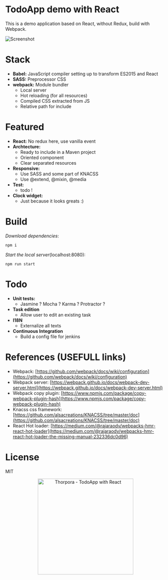 TodoApp demo with React
=========================

This is a demo application based on React, without Redux, build with Webpack.

![Screenshot](http://thorpora.fr/wp-content/uploads/2017/01/screenshot.png)

# Stack

 * **Babel:** JavaScript compiler setting up to transform ES2015 and React
 * **SASS:** Preprocessor CSS
 * **webpack:** Module bundler
   * Local server
   * Hot reloading (for all resources)
   * Compiled CSS extracted from JS
   * Relative path for include

# Featured
 * **React:** No redux here, use vanilla event
 * **Archtecture:** 
   * Ready to include in a Maven project
   * Oriented component
   * Clear separated resources
 * **Responsive:**
   * Use SASS and some part of KNACSS
   * Use @extend, @mixin, @media
 * **Test:**
   * todo !
 * **Clock widget:** 
   * Just because it looks greats :)
   
# Build
_Download dependencies_:
```
npm i
```
_Start the local server_(localhost:8080):
```
npm run start
```

# Todo
 * **Unit tests:**
   * Jasmine ? Mocha ? Karma ? Protractor ?
 * **Task edition**
   * Allow user to edit an existing task
 * **I18N**
   * Externalize all texts
 * **Continuous Integration**
   * Build a config file for jenkins

# References (USEFULL links)
 * Webpack: [https://github.com/webpack/docs/wiki/configuration](https://github.com/webpack/docs/wiki/configuration)
 * Webpack server: [https://webpack.github.io/docs/webpack-dev-server.html](https://webpack.github.io/docs/webpack-dev-server.html)
 * Webpack copy plugin: [https://www.npmjs.com/package/copy-webpack-plugin-hash](https://www.npmjs.com/package/copy-webpack-plugin-hash)
 * Knacss css framework: [https://github.com/alsacreations/KNACSS/tree/master/doc](https://github.com/alsacreations/KNACSS/tree/master/doc)
 * React Hot loader: [https://medium.com/@rajaraodv/webpacks-hmr-react-hot-loader](https://medium.com/@rajaraodv/webpacks-hmr-react-hot-loader-the-missing-manual-232336dc0d96)

# License
MIT

<p align="center">
  <a href="http://thorpora.fr">
    <img src="http://thorpora.fr/wp-content/uploads/2015/03/thorpora4.4.png" width="300" alt="Thorpora - TodoApp with React">
  </a>
</p>
